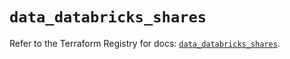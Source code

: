 # `data_databricks_shares`

Refer to the Terraform Registry for docs: [`data_databricks_shares`](https://registry.terraform.io/providers/databricks/databricks/1.66.0/docs/data-sources/shares).
